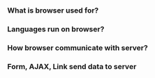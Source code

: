 ### What is browser used for?
### Languages run on browser?
### How browser communicate with server?
### Form, AJAX, Link send data to server
